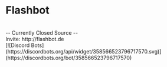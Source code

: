 # Flashbot
<br/>
-- Currently Closed Source --
<br/>
Invite: http://flashbot.de
<br/>
[![Discord Bots](https://discordbots.org/api/widget/358566523796717570.svg)](https://discordbots.org/bot/358566523796717570)
